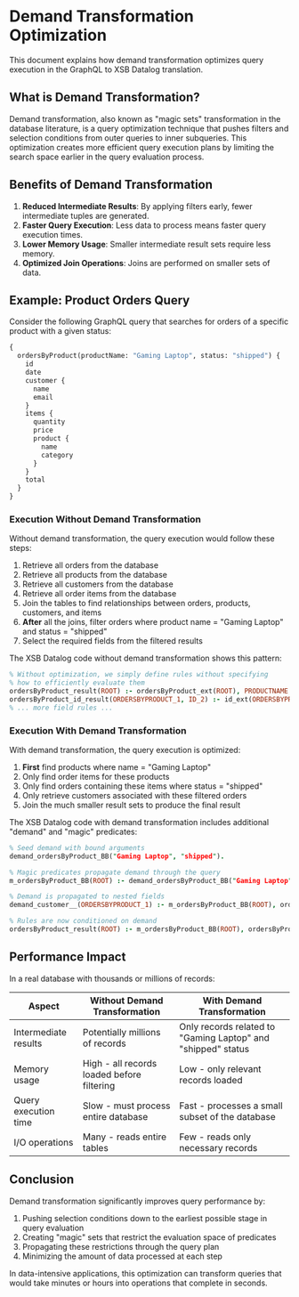 # Demand Transformation Optimization

This document explains how demand transformation optimizes query execution in the GraphQL to XSB Datalog translation.

## What is Demand Transformation?

Demand transformation, also known as "magic sets" transformation in the database literature, is a query optimization technique that pushes filters and selection conditions from outer queries to inner subqueries. This optimization creates more efficient query execution plans by limiting the search space earlier in the query evaluation process.

## Benefits of Demand Transformation

1. **Reduced Intermediate Results**: By applying filters early, fewer intermediate tuples are generated.
2. **Faster Query Execution**: Less data to process means faster query execution times.
3. **Lower Memory Usage**: Smaller intermediate result sets require less memory.
4. **Optimized Join Operations**: Joins are performed on smaller sets of data.

## Example: Product Orders Query

Consider the following GraphQL query that searches for orders of a specific product with a given status:

```graphql
{
  ordersByProduct(productName: "Gaming Laptop", status: "shipped") {
    id
    date
    customer {
      name
      email
    }
    items {
      quantity
      price
      product {
        name
        category
      }
    }
    total
  }
}
```

### Execution Without Demand Transformation

Without demand transformation, the query execution would follow these steps:

1. Retrieve all orders from the database
2. Retrieve all products from the database
3. Retrieve all customers from the database
4. Retrieve all order items from the database
5. Join the tables to find relationships between orders, products, customers, and items
6. **After** all the joins, filter orders where product name = "Gaming Laptop" and status = "shipped"
7. Select the required fields from the filtered results

The XSB Datalog code without demand transformation shows this pattern:

```prolog
% Without optimization, we simply define rules without specifying
% how to efficiently evaluate them
ordersByProduct_result(ROOT) :- ordersByProduct_ext(ROOT), PRODUCTNAME = "Gaming Laptop", STATUS = "shipped".
ordersByProduct_id_result(ORDERSBYPRODUCT_1, ID_2) :- id_ext(ORDERSBYPRODUCT_1, ID_2).
% ... more field rules ...
```

### Execution With Demand Transformation

With demand transformation, the query execution is optimized:

1. **First** find products where name = "Gaming Laptop"
2. Only find order items for these products
3. Only find orders containing these items where status = "shipped"
4. Only retrieve customers associated with these filtered orders
5. Join the much smaller result sets to produce the final result

The XSB Datalog code with demand transformation includes additional "demand" and "magic" predicates:

```prolog
% Seed demand with bound arguments
demand_ordersByProduct_BB("Gaming Laptop", "shipped").

% Magic predicates propagate demand through the query
m_ordersByProduct_BB(ROOT) :- demand_ordersByProduct_BB("Gaming Laptop", "shipped").

% Demand is propagated to nested fields
demand_customer__(ORDERSBYPRODUCT_1) :- m_ordersByProduct_BB(ROOT), ordersByProduct_ext(ROOT, ORDERSBYPRODUCT_1).

% Rules are now conditioned on demand
ordersByProduct_result(ROOT) :- m_ordersByProduct_BB(ROOT), ordersByProduct_ext(ROOT), PRODUCTNAME = "Gaming Laptop", STATUS = "shipped".
```

## Performance Impact

In a real database with thousands or millions of records:

| Aspect | Without Demand Transformation | With Demand Transformation |
|--------|-------------------------------|----------------------------|
| Intermediate results | Potentially millions of records | Only records related to "Gaming Laptop" and "shipped" status |
| Memory usage | High - all records loaded before filtering | Low - only relevant records loaded |
| Query execution time | Slow - must process entire database | Fast - processes a small subset of the database |
| I/O operations | Many - reads entire tables | Few - reads only necessary records |

## Conclusion

Demand transformation significantly improves query performance by:

1. Pushing selection conditions down to the earliest possible stage in query evaluation
2. Creating "magic" sets that restrict the evaluation space of predicates
3. Propagating these restrictions through the query plan
4. Minimizing the amount of data processed at each step

In data-intensive applications, this optimization can transform queries that would take minutes or hours into operations that complete in seconds.